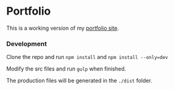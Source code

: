 # Portfolio

This is a working version of my [portfolio site](https://beta.dashengz.com/).

### Development

Clone the repo and run `npm install` and `npm install --only=dev`

Modify the src files and run `gulp` when finished.

The production files will be generated in the `./dist` folder.